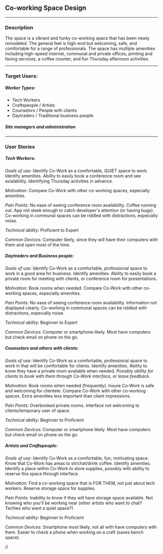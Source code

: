 ## Co-working Space Design

---
### Description
The space is a vibrant and funky co-working space that has been newly remodeled. The general feel is high-end but welcoming, safe, and comfortable for a range of professionals. The space has multiple amenities including high-speed internet, communal and private offices, printing and faxing services, a coffee counter, and fun Thursday afternoon activities.

---

### Target Users:

##### Worker Types:
- Tech Workers
- Craftspeople / Artists
- Counselors / People with clients
- Daytraders / Traditional business people

##### Site managers and administration
---

### User Stories
##### Tech Workers:
*Goals of use:* Identify Co-Work as a comfortable, QUIET space to work. Identify amenities. Ability to easily book a conference room and see avialability. Identifying Thursday activities in advance.

*Motivation:* Compare Co-Work with other co-working spaces, especially amenities.

*Pain Points:* No ease of seeing conference room availability. Coffee running out. App not sleek enough to catch developer's attention (or having bugs). Co-working in communal spaces can be riddled with distractions, especially noise.

*Technical ability:* Proficient to Expert

*Common Devices:* Computer likely, since they will have their computers with them and open most of the time.


##### Daytraders and Business people:
*Goals of use:* Identify Co-Work as a comfortable, professional space to work in a good area for business. Identify amenities. Ability to easily book a private room for meeting with clients, or conference room for presentations.

*Motivation:* Book rooms when needed. Compare Co-Work with other co-working spaces, especially amenities.

*Pain Points:* No ease of seeing conference room availability. Information not displayed clearly. Co-working in communal spaces can be riddled with distractions, especially noise.

*Technical ability:* Beginner to Expert

*Common Devices:* Computer or smartphone likely. Most have computers but check email on phone on the go.


##### Counselors and others with clients:
*Goals of use:* Identify Co-Work as a comfortable, professional space to work in that will be comfortable for clients. Identify amenities. Ability to know they have a private room available when needed. *Possibly ability for clients to book with them through Co-Work interface, or leave feedback.*

*Motivation:* Book rooms when needed (frequently). Insure Co-Work is safe and welcoming for clientele. Compare Co-Work with other co-working spaces. Extra amenities less important than client impressions.

*Pain Points:* Overbooked private rooms. Interface not welcoming to clients/temporary user of space.

*Technical ability:* Beginner to Proficient

*Common Devices:* Computer or smartphone likely. Most have computers but check email on phone on the go.


##### Artists and Craftspeople:
*Goals of use:* Identify Co-Work as a comfortable, fun, motivating space. Know that Co-Work has areas to sit/chat/drink coffee. Identify amenities. Identify a place within Co-Work to store supplies, possibly with ability to reserve this space through interface.

*Motivation:* Find a co-working space that is FOR THEM, not just about tech workers. Reserve storage space for supplies.

*Pain Points:* Inability to know if they will have storage space available. Not knowing who you'll be working near (other artists who want to chat? Techies who want a quiet space?)

*Technical ability:* Beginner to Proficient

*Common Devices:* Smartphone most likely, not all with have computers with them. Easier to check a phone when working on a craft (saves bench space).


//
